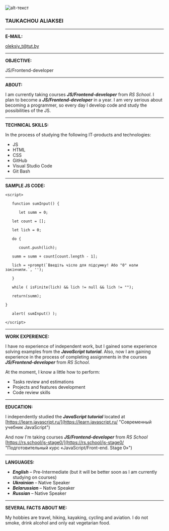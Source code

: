 ![alt-текст](https://i.ibb.co/z2p7XvW/fly01m.jpg "TAUKACHOU ALIAKSEI")
### **TAUKACHOU ALIAKSEI**
___
**E-MAIL:** 

oleksiy_t@tut.by
___
**OBJECTIVE:** 

JS/Frontend-developer
___
**ABOUT:** 

I am currently taking courses ***JS/Frontend-developer*** from *RS School*. 
I plan to become a ***JS/Frontend-developer*** in a year. 
I am very serious about becoming a programmer, so every day I develop code and study the possibilities of the JS.
___
**TECHNICAL SKILLS:** 

In the process of studying the following IT-products and technologies:
  * JS 
  * HTML
  * CSS
  * GitHub
  * Visual Studio Code
  * Git Bash
___

**SAMPLE JS CODE:**
```
<script>

   function sumInput() {

      let summ = 0;

   let count = [];

   let lich = 0;

   do {

      count.push(lich);

   summ = summ + count[count.length - 1];

   lich = +prompt(`Введіть чісло для підсумку! Або "0" коли закінчили.`, '');

   }

   while ( isFinite(lich) && lich != null && lich != "");

   return(summ);

}

   alert( sumInput() );

</script>
```
___
**WORK EXPERIENCE:** 

I have no experience of independent work, but I gained some experience solving examples from the ***JavaScript tutorial***. 
Also, now I am gaining experience in the process of completing assignments in the courses ***JS/Frontend-developer*** from *RS School*.

At the moment, I know a little how to perform:
* Tasks review and estimations
* Projects and features development 
* Code review skills
___
**EDUCATION:**

I independently studied the ***JavaScript tutorial*** located at [https://learn.javascript.ru/](https://learn.javascript.ru/ "Современный учебник JavaScript")

And now I'm taking courses ***JS/Frontend-developer*** from *RS School* [https://rs.school/js-stage0/](https://rs.school/js-stage0/ "Подготовительный курс «JavaScript/Front-end. Stage 0»")
___
**LANGUAGES:**
* ***English*** – Pre-Intermediate (but it will be better soon as I am currently studying on courses)
* ***Ukrainian*** – Native Speaker
* ***Belarussian*** – Native Speaker
* ***Russian*** – Native Speaker
___
**SEVERAL FACTS ABOUT ME:**

My hobbies are travel, hiking, kayaking, cycling and aviation.
I do not smoke, drink alcohol and only eat vegetarian food.
